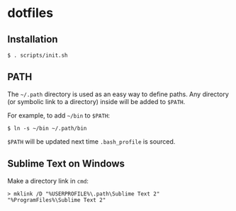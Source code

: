 # dotfiles

## Installation

    $ . scripts/init.sh

## PATH

The `~/.path` directory is used as an easy way to define paths. Any directory
(or symbolic link to a directory) inside will be added to `$PATH`.

For example, to add `~/bin` to `$PATH`:

    $ ln -s ~/bin ~/.path/bin

`$PATH` will be updated next time `.bash_profile` is sourced.

## Sublime Text on Windows

Make a directory link in `cmd`:

    > mklink /D "%USERPROFILE%\.path\Sublime Text 2" "%ProgramFiles%\Sublime Text 2"

